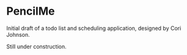 PencilMe
========

Initial draft of a todo list and scheduling application, designed by Cori Johnson. 

Still under construction.